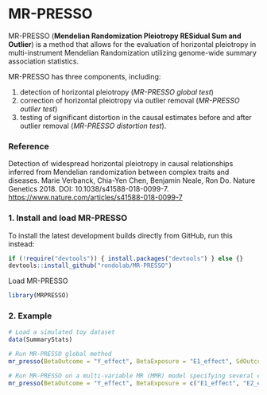# MR-PRESSO
MR-PRESSO (**Mendelian Randomization Pleiotropy RESidual Sum and Outlier**) is a method that allows for the evaluation of horizontal pleiotropy in multi-instrument Mendelian Randomization utilizing genome-wide summary association statistics.

MR-PRESSO has three components, including:
1. detection of horizontal pleiotropy (*MR-PRESSO global test*)
2. correction of horizontal pleiotropy via outlier removal (*MR-PRESSO outlier test*)
3. testing of significant distortion in the causal estimates before and after outlier removal (*MR-PRESSO distortion test*).

### Reference

Detection of widespread horizontal pleiotropy in causal relationships inferred from Mendelian randomization between complex traits and diseases. Marie Verbanck, Chia-Yen Chen, Benjamin Neale, Ron Do. Nature Genetics 2018. DOI: 10.1038/s41588-018-0099-7.
<https://www.nature.com/articles/s41588-018-0099-7>

### 1. Install and load MR-PRESSO
To install the latest development builds directly from GitHub, run this instead:
```r
if (!require("devtools")) { install.packages("devtools") } else {}
devtools::install_github("rondolab/MR-PRESSO")
```
Load MR-PRESSO 
```r
library(MRPRESSO)
```

### 2. Example
```r
# Load a simulated toy dataset
data(SummaryStats)

# Run MR-PRESSO global method
mr_presso(BetaOutcome = "Y_effect", BetaExposure = "E1_effect", SdOutcome = "Y_se", SdExposure = "E1_se", OUTLIERtest = TRUE, DISTORTIONtest = TRUE, data = SummaryStats, NbDistribution = 1000,  SignifThreshold = 0.05)

# Run MR-PRESSO on a multi-variable MR (MMR) model specifying several exposures
mr_presso(BetaOutcome = "Y_effect", BetaExposure = c("E1_effect", "E2_effect"), SdOutcome = "Y_se", SdExposure = c("E1_se", "E2_se"), OUTLIERtest = TRUE, DISTORTIONtest = TRUE, data = SummaryStats, NbDistribution = 1000,  SignifThreshold = 0.05)
```
